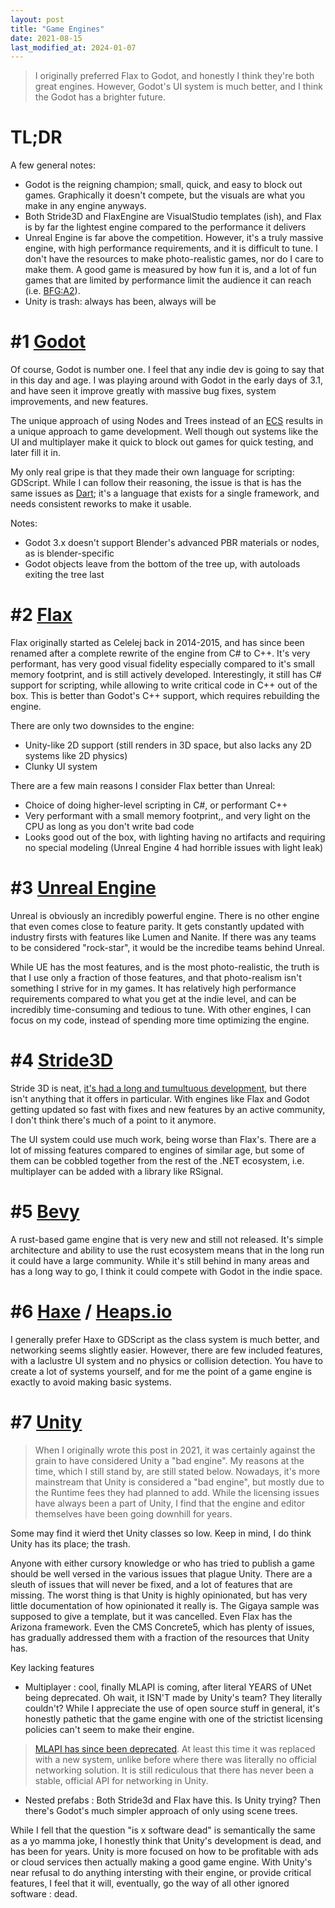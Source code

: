 ```yaml
---
layout: post
title: "Game Engines"
date: 2021-08-15
last_modified_at: 2024-01-07
---
```


> I originally preferred Flax to Godot, and honestly I think they're both great engines. However, Godot's UI system is much better, and I think the Godot has a brighter future.

# TL;DR

A few general notes:
- Godot is the reigning champion; small, quick, and easy to block out games. Graphically it doesn't compete, but the visuals are what you make in any engine anyways.
- Both Stride3D and FlaxEngine are VisualStudio templates (ish), and Flax is by far the lightest engine compared to the performance it delivers
- Unreal Engine is far above the competition. However, it's a truly massive engine, with high performance requirements, and it is difficult to tune. I don't have the resources to make photo-realistic games, nor do I care to make them. A good game is measured by how fun it is, and a lot of fun games that are limited by performance limit the audience it can reach (i.e. [BFG:A2](https://store.steampowered.com/app/573100/Battlefleet_Gothic_Armada_2/)).
- Unity is trash: always has been, always will be

# #1 [Godot](https://godotengine.org/)
Of course, Godot is number one. I feel that any indie dev is going to say that in this day and age. I was playing around with Godot in the early days of 3.1, and have seen it improve greatly with massive bug fixes, system improvements, and new features.

The unique approach of using Nodes and Trees instead of an [ECS](https://en.wikipedia.org/wiki/Entity_component_system) results in a unique approach to game development. Well though out systems like the UI and multiplayer make it quick to block out games for quick testing, and later fill it in.

My only real gripe is that they made their own language for scripting: GDScript. While I can follow their reasoning, the issue is that is has the same issues as [Dart](https://dart.dev/); it's a language that exists for a single framework, and needs consistent reworks to make it usable.

Notes:
- Godot 3.x doesn't support Blender's advanced PBR materials or nodes, as is blender-specific
- Godot objects leave from the bottom of the tree up, with autoloads exiting the tree last

# #2 [Flax](https://flaxengine.com/)
Flax originally started as Celelej back in 2014-2015, and has since been renamed after a complete rewrite of the engine from C# to C++. It's very performant, has very good visual fidelity especially compared to it's small memory footprint, and is still actively developed. Interestingly, it still has C# support for scripting, while allowing to write critical code in C++ out of the box. This is better than Godot's C++ support, which requires rebuilding the engine.

There are only two downsides to the engine:
- Unity-like 2D support (still renders in 3D space, but also lacks any 2D systems like 2D physics)
- Clunky UI system

There are a few main reasons I consider Flax better than Unreal:
- Choice of doing higher-level scripting in C#, or performant C++
- Very performant with a small memory footprint,, and very light on the CPU as long as you don't write bad code
- Looks good out of the box, with lighting having no artifacts and requiring no special modeling (Unreal Engine 4 had horrible issues with light leak)

# #3 [Unreal Engine ](https://www.unrealengine.com/en-US)
Unreal is obviously an incredibly powerful engine. There is no other engine that even comes close to feature parity. It gets constantly updated with industry firsts with features like Lumen and Nanite. If there was any teams to be considered "rock-star", it would be the incredibe teams behind Unreal.

While UE has the most features, and is the most photo-realistic, the truth is that I use only a fraction of those features, and that photo-realism isn't something I strive for in my games. It has relatively high performance requirements compared to what you get at the indie level, and can be incredibly time-consuming and tedious to tune. With other engines, I can focus on my code, instead of spending more time optimizing the engine.

# #4 [Stride3D](https://www.stride3d.net/)
Stride 3D is neat, [it's had a long and tumultuous development](https://www.youtube.com/watch?v=gNZ6Gm3kRMI), but there isn't anything that it offers in particular. With engines like Flax and Godot getting updated so fast with fixes and new features by an active community, I don't think there's much of a point to it anymore. 

The UI system could use much work, being worse than Flax's. There are a lot of missing features compared to engines of similar age, but some of them can be cobbled together from the rest of the .NET ecosystem, i.e. multiplayer can be added with a library like RSignal.

# #5 [Bevy](https://bevyengine.org/)
A rust-based game engine that is very new and still not released. It's simple architecture and ability to use the rust ecosystem means that in the long run it could have a large community. While it's still behind in many areas and has a long way to go, I think it could compete with Godot in the indie space.

# #6 [Haxe](https://haxe.org/blog/shirogames-stack/) / [Heaps.io](https://heaps.io/index.html)
I generally prefer Haxe to GDScript as the class system is much better, and networking seems slightly easier. However, there are few included features, with a laclustre UI system and no physics or collision detection. You have to create a lot of systems yourself, and for me the point of a game engine is exactly to avoid making basic systems.

# #7 [Unity](https://unity.com/)
> When I originally wrote this post in 2021, it was certainly against the grain to have considered Unity a "bad engine". My reasons at the time, which I still stand by, are still stated below. Nowadays, it's more mainstream that Unity is considered a "bad engine", but mostly due to the Runtime fees they had planned to add. While the licensing issues have always been a part of Unity, I find that the engine and editor themselves have been going downhill for years.

Some may find it wierd thet Unity classes so low. Keep in mind, I do think Unity has its place; the trash.

Anyone with either cursory knowledge or who has tried to publish a game should be well versed in the various issues that plague Unity. There are a sleuth of issues that will never be fixed, and a lot of features that are missing. The worst thing is that Unity is highly opinionated, but has very little documentation of how opinionated it really is. The Gigaya sample was supposed to give a template, but it was cancelled. Even Flax has the Arizona framework. Even the CMS Concrete5, which has plenty of issues, has gradually addressed them with a fraction of the resources that Unity has.

Key lacking features
- Multiplayer : cool, finally MLAPI is coming, after literal YEARS of UNet being deprecated. Oh wait, it ISN'T made by Unity's team? They literally couldn't? 
	While I appreciate the use of open source stuff in general, it's honestly pathetic that the game engine with one of the strictist licensing policies can't seem to make their engine.
> [MLAPI has since been deprecated](https://docs-multiplayer.unity3d.com/netcode/current/installation/upgrade_from_mlapi/). At least this time it was replaced with a new system, unlike before where there was literally no official networking solution. It is still rediculous that there has never been a stable, official API for networking in Unity.
- Nested prefabs : Both Stride3d and Flax have this. Is Unity trying? Then there's Godot's much simpler approach of only using scene trees.

While I fell that the question "is x software dead" is semantically the same as a yo mamma joke, I honestly think that Unity's development is dead, and has been for years. Unity is more focused on how to be profitable with ads or cloud services then actually making a good game engine. With Unity's near refusal to do anything intersting with their engine, or provide critical features, I feel that it will, eventually, go the way of all other ignored software : dead.
